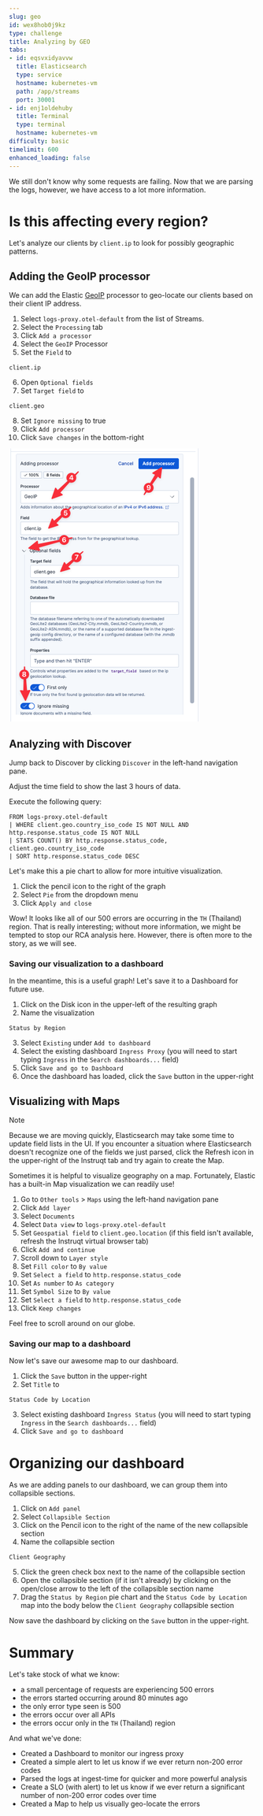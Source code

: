 ```yaml
---
slug: geo
id: wex8hob0j9kz
type: challenge
title: Analyzing by GEO
tabs:
- id: eqsvxidyavvw
  title: Elasticsearch
  type: service
  hostname: kubernetes-vm
  path: /app/streams
  port: 30001
- id: enj1oldehuby
  title: Terminal
  type: terminal
  hostname: kubernetes-vm
difficulty: basic
timelimit: 600
enhanced_loading: false
---
```

We still don't know why some requests are failing. Now that we are parsing the logs, however, we have access to a lot more information.

# Is this affecting every region?

Let's analyze our clients by `client.ip` to look for possibly geographic patterns.

## Adding the GeoIP processor

We can add the Elastic [GeoIP](https://www.elastic.co/docs/reference/enrich-processor/geoip-processor) processor to geo-locate our clients based on their client IP address.

1. Select `logs-proxy.otel-default` from the list of Streams.
2. Select the `Processing` tab
3. Click `Add a processor`
4. Select the `GeoIP` Processor
5. Set the `Field` to
  ```
  client.ip
  ```
6. Open `Optional fields`
7. Set `Target field` to
  ```
  client.geo
  ```
8. Set `Ignore missing` to true
9. Click `Add processor`
10. Click `Save changes` in the bottom-right

![3_geo.png](../assets/3_geo.png)

## Analyzing with Discover

Jump back to Discover by clicking `Discover` in the left-hand navigation pane.

Adjust the time field to show the last 3 hours of data.

Execute the following query:
```esql
FROM logs-proxy.otel-default
| WHERE client.geo.country_iso_code IS NOT NULL AND http.response.status_code IS NOT NULL
| STATS COUNT() BY http.response.status_code, client.geo.country_iso_code
| SORT http.response.status_code DESC
```

Let's make this a pie chart to allow for more intuitive visualization.

1. Click the pencil icon to the right of the graph
2. Select `Pie` from the dropdown menu
3. Click `Apply and close`

Wow! It looks like all of our 500 errors are occurring in the `TH` (Thailand) region. That is really interesting; without more information, we might be tempted to stop our RCA analysis here. However, there is often more to the story, as we will see.

### Saving our visualization to a dashboard

In the meantime, this is a useful graph! Let's save it to a Dashboard for future use.

1. Click on the Disk icon in the upper-left of the resulting graph
2. Name the visualization
  ```
  Status by Region
  ```
3. Select `Existing` under `Add to dashboard`
4. Select the existing dashboard `Ingress Proxy` (you will need to start typing `Ingress` in the `Search dashboards...` field)
4. Click `Save and go to Dashboard`
5. Once the dashboard has loaded, click the `Save` button in the upper-right

## Visualizing with Maps

> [!NOTE]
> Because we are moving quickly, Elasticsearch may take some time to update field lists in the UI. If you encounter a situation where Elasticsearch doesn't recognize one of the fields we just parsed, click the Refresh icon in the upper-right of the Instruqt tab and try again to create the Map.

Sometimes it is helpful to visualize geography on a map. Fortunately, Elastic has a built-in Map visualization we can readily use!

1. Go to `Other tools` > `Maps` using the left-hand navigation pane
2. Click `Add layer`
3. Select `Documents`
4. Select `Data view` to `logs-proxy.otel-default`
5. Set `Geospatial field` to `client.geo.location` (if this field isn't available, refresh the Instruqt virtual browser tab)
6. Click `Add and continue`
7. Scroll down to `Layer style`
8. Set `Fill color` to `By value`
9. Set `Select a field` to `http.response.status_code`
10. Set `As number` to `As category`
11. Set `Symbol Size` to `By value`
12. Set `Select a field` to `http.response.status_code`
13. Click `Keep changes`

Feel free to scroll around on our globe.

### Saving our map to a dashboard

Now let's save our awesome map to our dashboard.

1. Click the `Save` button in the upper-right
2. Set `Title` to
  ```
  Status Code by Location
  ```
3. Select existing dashboard `Ingress Status` (you will need to start typing `Ingress` in the `Search dashboards...` field)
4. Click `Save and go to dashboard`

# Organizing our dashboard

As we are adding panels to our dashboard, we can group them into collapsible sections.

1. Click on `Add panel`
2. Select `Collapsible Section`
3. Click on the Pencil icon to the right of the name of the new collapsible section
4. Name the collapsible section
  ```
  Client Geography
  ```
5. Click the green check box next to the name of the collapsible section
6. Open the collapsible section (if it isn't already) by clicking on the open/close arrow to the left of the collapsible section name
7. Drag the `Status by Region` pie chart and the `Status Code by Location` map into the body below the `Client Geography` collapsible section

Now save the dashboard by clicking on the `Save` button in the upper-right.

# Summary

Let's take stock of what we know:

* a small percentage of requests are experiencing 500 errors
* the errors started occurring around 80 minutes ago
* the only error type seen is 500
* the errors occur over all APIs
* the errors occur only in the `TH` (Thailand) region

And what we've done:

* Created a Dashboard to monitor our ingress proxy
* Created a simple alert to let us know if we ever return non-200 error codes
* Parsed the logs at ingest-time for quicker and more powerful analysis
* Create a SLO (with alert) to let us know if we ever return a significant number of non-200 error codes over time
* Created a Map to help us visually geo-locate the errors
